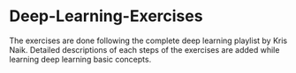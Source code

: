 # Deep-Learning-Exercises
The exercises are done following the complete deep learning playlist by Kris Naik. Detailed descriptions of each steps of the exercises are added while learning deep learning basic concepts.

